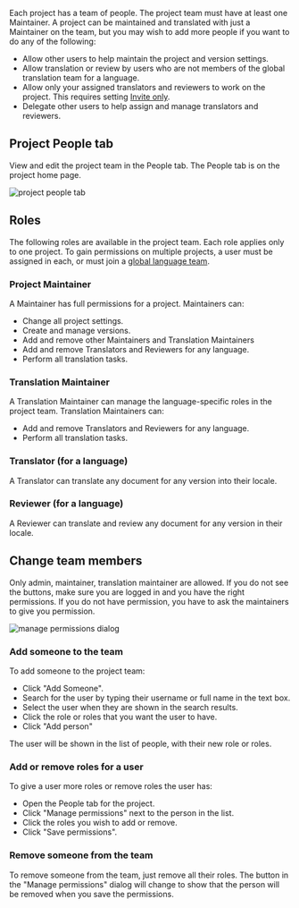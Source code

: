 Each project has a team of people. The project team must have at least one Maintainer.
A project can be maintained and translated with just a Maintainer on the team, but
you may wish to add more people if you want to do any of the following:

 - Allow other users to help maintain the project and version settings.
 - Allow translation or review by users who are not members of the global translation team for a language.
 - Allow only your assigned translators and reviewers to work on the project. This requires setting [Invite only](/user-guide/projects/project-settings#invite-only).
 - Delegate other users to help assign and manage translators and reviewers.

## Project People tab

View and edit the project team in the People tab. The People tab is on the project home page.

![project people tab](/images/project-view-people.png)


## Roles

The following roles are available in the project team. Each role applies only to
one project. To gain permissions on multiple projects, a user must be assigned in
each, or must join a [global language team](/user-guide/languages/language-team).


### Project Maintainer

A Maintainer has full permissions for a project. Maintainers can:

 - Change all project settings.
 - Create and manage versions.
 - Add and remove other Maintainers and Translation Maintainers
 - Add and remove Translators and Reviewers for any language.
 - Perform all translation tasks.


### Translation Maintainer

A Translation Maintainer can manage the language-specific roles in the project team. Translation Maintainers can:

 - Add and remove Translators and Reviewers for any language.
 - Perform all translation tasks.


### Translator (for a language)

A Translator can translate any document for any version into their locale.


### Reviewer (for a language)

A Reviewer can translate and review any document for any version in their locale.


## Change team members

Only admin, maintainer, translation maintainer are allowed. If you do not see
the buttons, make sure you are logged in and you have the right permissions.
If you do not have permission, you have to ask the maintainers to give you permission.

![manage permissions dialog](/images/project-people-manage-permissions.png)


### Add someone to the team

To add someone to the project team:

 - Click "Add Someone".
 - Search for the user by typing their username or full name in the text box.
 - Select the user when they are shown in the search results.
 - Click the role or roles that you want the user to have.
 - Click "Add person"

The user will be shown in the list of people, with their new role or roles.


### Add or remove roles for a user

To give a user more roles or remove roles the user has:

 - Open the People tab for the project.
 - Click "Manage permissions" next to the person in the list.
 - Click the roles you wish to add or remove.
 - Click "Save permissions".


### Remove someone from the team

To remove someone from the team, just remove all their roles. The button in the
"Manage permissions" dialog will change to show that the person will be removed
when you save the permissions.
